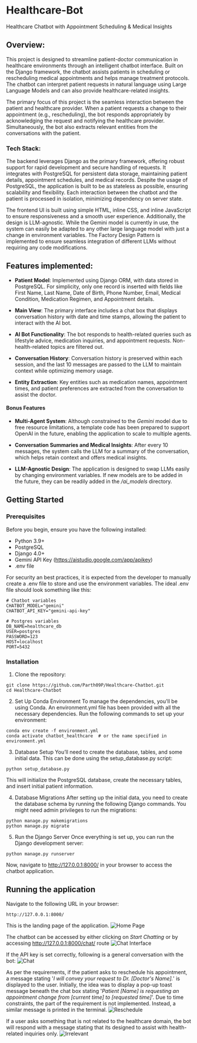 # Healthcare-Bot

Healthcare Chatbot with Appointment Scheduling & Medical Insights

## Overview:
This project is designed to streamline patient-doctor communication in healthcare environments through an intelligent chatbot interface. Built on the Django framework, the chatbot assists patients in scheduling or rescheduling medical appointments and helps manage treatment protocols. The chatbot can interpret patient requests in natural language using Large Language Models and can also provide healthcare-related insights.

The primary focus of this project is the seamless interaction between the patient and healthcare provider. When a patient requests a change to their appointment (e.g., rescheduling), the bot responds appropriately by acknowledging the request and notifying the healthcare provider. Simultaneously, the bot also extracts relevant entities from the conversations with the patient.

### Tech Stack:
The backend leverages Django as the primary framework, offering robust support for rapid development and secure handling of requests. It integrates with PostgreSQL for persistent data storage, maintaining patient details, appointment schedules, and medical records. Despite the usage of PostgreSQL, the application is built to be as stateless as possible, ensuring scalability and flexibility. Each interaction between the chatbot and the patient is processed in isolation, minimizing dependency on server state.

The frontend UI is built using simple HTML, inline CSS, and inline JavaScript to ensure responsiveness and a smooth user experience. Additionally, the design is LLM-agnostic. While the Gemini model is currently in use, the system can easily be adapted to any other large language model with just a change in environment variables. The Factory Design Pattern is implemented to ensure seamless integration of different LLMs without requiring any code modifications.

## Features implemented:
- **Patient Model**: Implemented using Django ORM, with data stored in PostgreSQL. For simplicity, only one record is inserted with fields like First Name, Last Name, Date of Birth, Phone Number, Email, Medical Condition, Medication Regimen, and Appointment details.

- **Main View**: The primary interface includes a chat box that displays conversation history with date and time stamps, allowing the patient to interact with the AI bot.

- **AI Bot Functionality**: The bot responds to health-related queries such as lifestyle advice, medication inquiries, and appointment requests. Non-health-related topics are filtered out.

- **Conversation History**: Conversation history is preserved within each session, and the last 10 messages are passed to the LLM to maintain context while optimizing memory usage.

- **Entity Extraction**: Key entities such as medication names, appointment times, and patient preferences are extracted from the conversation to assist the doctor.

#### Bonus Features
- **Multi-Agent System**: Although constrained to the *Gemini* model due to free resource limitations, a template code has been prepared to support OpenAI in the future, enabling the application to scale to multiple agents.

- **Conversation Summaries and Medical Insights**: After every 10 messages, the system calls the LLM for a summary of the conversation, which helps retain context and offers medical insights.

- **LLM-Agnostic Design**: The application is designed to swap LLMs easily by changing environment variables. If new models are to be added in the future, they can be readily added in the */ai_models* directory.

## Getting Started
### Prerequisites
Before you begin, ensure you have the following installed:

- Python 3.9+
- PostgreSQL 
- Django 4.0+
- Gemini API Key (https://aistudio.google.com/app/apikey)
- .env file

For security an best practices, it is expected from the developer to manually create a .env file to store and use the environment variables. The ideal .env file should look something like this:
```
# Chatbot variables
CHATBOT_MODEL="gemini"
CHATBOT_API_KEY="gemini-api-key"

# Postgres variables
DB_NAME=healthcare_db
USER=postgres
PASSWORD=123
HOST=localhost
PORT=5432
```

### Installation
1. Clone the repository:
```
git clone https://github.com/Parth09P/Healthcare-Chatbot.git
cd Healthcare-Chatbot
```
2. Set Up Conda Environment
To manage the dependencies, you'll be using Conda. An environment.yml file has been provided with all the necessary dependencies. Run the following commands to set up your environment:

```
conda env create -f environment.yml
conda activate chatbot_healthcare  # or the name specified in environment.yml
```

3. Database Setup
You’ll need to create the database, tables, and some initial data. This can be done using the setup_database.py script:

```
python setup_database.py
```

This will initialize the PostgreSQL database, create the necessary tables, and insert initial patient information.

4. Database Migrations
After setting up the initial data, you need to create the database schema by running the following Django commands. You might need admin privileges to run the migrations:

```
python manage.py makemigrations
python manage.py migrate
```

5. Run the Django Server
Once everything is set up, you can run the Django development server:

```
python manage.py runserver
```

Now, navigate to http://127.0.0.1:8000/ in your browser to access the chatbot application.

## Running the application
Navigate to the following URL in your browser:

```
http://127.0.0.1:8000/
```
This is the landing page of the application.
![Home Page](./images/home.png)

The chatbot can be accessed by either clicking on *Start Chatting* or by accessing http://127.0.0.1:8000/chat/ route
![Chat Interface](./images/chat.png)

If the API key is set correctly, following is a general conversation with the bot:
![Chat](./images/chatbot.png)

As per the requirements, if the patient asks to reschedule his appointment, a message stating '*I will convey your
request to Dr. [Doctor's Name].*'  is displayed to the user. Initially, the idea was to display a pop-up toast message beneath the chat box stating '*Patient [Name] is requesting an appointment change from [current time] to [requested time]*'. Due to time constraints, the part of the requirement is not implemented. Instead, a similar message is printed in the terminal. 
![Reschedule](./images/reschedule.png)

If a user asks something that is not related to the healthcare domain, the bot will respond with a message stating that its designed to assist with health-related inquiries only.
![Irrelevant](./images/irrelevant.png)

